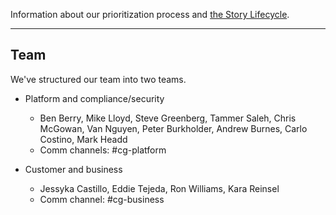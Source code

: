 <a name="definition-of-done"></a>
<a name="grooming"></a>
Information about our prioritization process and [the Story Lifecycle](StoryLifecycle.md).

---

## Team
We've structured our team into two teams.

- Platform and compliance/security
  - Ben Berry, Mike Lloyd, Steve Greenberg, Tammer Saleh, Chris McGowan, Van Nguyen, Peter Burkholder, Andrew Burnes, Carlo Costino, Mark Headd
  - Comm channels: #cg-platform

- Customer and business
  - Jessyka Castillo, Eddie Tejeda, Ron Williams, Kara Reinsel
  - Comm channel: #cg-business



